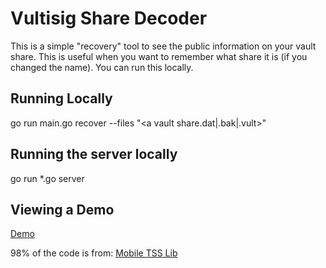 # Vultisig Share Decoder


This is a simple "recovery" tool to see the public information on your vault share.
This is useful when you want to remember what share it is (if you changed the name).
You can run this locally.

## Running Locally
go run main.go recover --files "<a vault share.dat|.bak|.vult>"

## Running the server locally
go run *.go server

## Viewing a Demo
[Demo](https://vultisig-share-decoder.replit.app/?)


98% of the code is from: [Mobile TSS Lib](https://github.com/vultisig/mobile-tss-lib/blob/main/cmd/recovery-cli/main.go)

